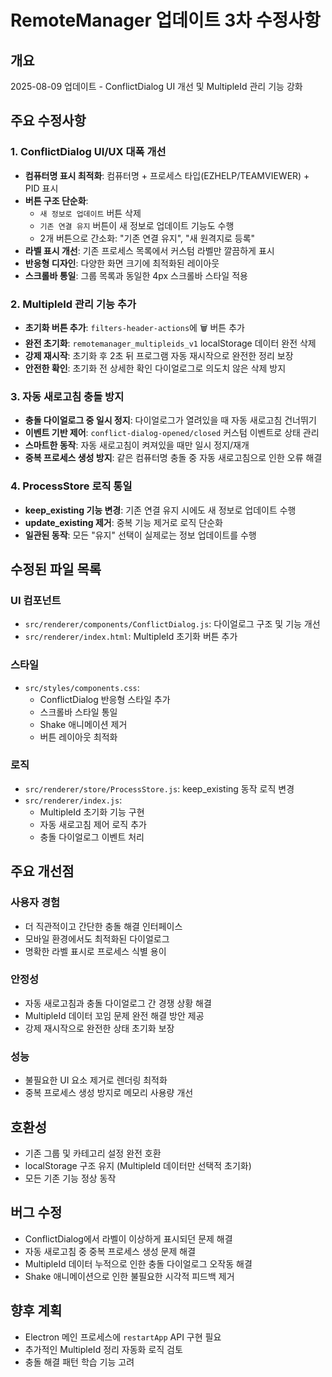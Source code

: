 # RemoteManager 업데이트 3차 수정사항

## 개요
2025-08-09 업데이트 - ConflictDialog UI 개선 및 MultipleId 관리 기능 강화

## 주요 수정사항

### 1. ConflictDialog UI/UX 대폭 개선
- **컴퓨터명 표시 최적화**: 컴퓨터명 + 프로세스 타입(EZHELP/TEAMVIEWER) + PID 표시
- **버튼 구조 단순화**: 
  - `새 정보로 업데이트` 버튼 삭제
  - `기존 연결 유지` 버튼이 새 정보로 업데이트 기능도 수행
  - 2개 버튼으로 간소화: "기존 연결 유지", "새 원격지로 등록"
- **라벨 표시 개선**: 기존 프로세스 목록에서 커스텀 라벨만 깔끔하게 표시
- **반응형 디자인**: 다양한 화면 크기에 최적화된 레이아웃
- **스크롤바 통일**: 그룹 목록과 동일한 4px 스크롤바 스타일 적용

### 2. MultipleId 관리 기능 추가
- **초기화 버튼 추가**: `filters-header-actions`에 🗑️ 버튼 추가
- **완전 초기화**: `remotemanager_multipleids_v1` localStorage 데이터 완전 삭제
- **강제 재시작**: 초기화 후 2초 뒤 프로그램 자동 재시작으로 완전한 정리 보장
- **안전한 확인**: 초기화 전 상세한 확인 다이얼로그로 의도치 않은 삭제 방지

### 3. 자동 새로고침 충돌 방지
- **충돌 다이얼로그 중 일시 정지**: 다이얼로그가 열려있을 때 자동 새로고침 건너뛰기
- **이벤트 기반 제어**: `conflict-dialog-opened/closed` 커스텀 이벤트로 상태 관리
- **스마트한 동작**: 자동 새로고침이 켜져있을 때만 일시 정지/재개
- **중복 프로세스 생성 방지**: 같은 컴퓨터명 충돌 중 자동 새로고침으로 인한 오류 해결

### 4. ProcessStore 로직 통일
- **keep_existing 기능 변경**: 기존 연결 유지 시에도 새 정보로 업데이트 수행
- **update_existing 제거**: 중복 기능 제거로 로직 단순화
- **일관된 동작**: 모든 "유지" 선택이 실제로는 정보 업데이트를 수행

## 수정된 파일 목록

### UI 컴포넌트
- `src/renderer/components/ConflictDialog.js`: 다이얼로그 구조 및 기능 개선
- `src/renderer/index.html`: MultipleId 초기화 버튼 추가

### 스타일
- `src/styles/components.css`: 
  - ConflictDialog 반응형 스타일 추가
  - 스크롤바 스타일 통일
  - Shake 애니메이션 제거
  - 버튼 레이아웃 최적화

### 로직
- `src/renderer/store/ProcessStore.js`: keep_existing 동작 로직 변경
- `src/renderer/index.js`: 
  - MultipleId 초기화 기능 구현
  - 자동 새로고침 제어 로직 추가
  - 충돌 다이얼로그 이벤트 처리

## 주요 개선점

### 사용자 경험
- 더 직관적이고 간단한 충돌 해결 인터페이스
- 모바일 환경에서도 최적화된 다이얼로그
- 명확한 라벨 표시로 프로세스 식별 용이

### 안정성
- 자동 새로고침과 충돌 다이얼로그 간 경쟁 상황 해결
- MultipleId 데이터 꼬임 문제 완전 해결 방안 제공
- 강제 재시작으로 완전한 상태 초기화 보장

### 성능
- 불필요한 UI 요소 제거로 렌더링 최적화
- 중복 프로세스 생성 방지로 메모리 사용량 개선

## 호환성
- 기존 그룹 및 카테고리 설정 완전 호환
- localStorage 구조 유지 (MultipleId 데이터만 선택적 초기화)
- 모든 기존 기능 정상 동작

## 버그 수정
- ConflictDialog에서 라벨이 이상하게 표시되던 문제 해결
- 자동 새로고침 중 중복 프로세스 생성 문제 해결
- MultipleId 데이터 누적으로 인한 충돌 다이얼로그 오작동 해결
- Shake 애니메이션으로 인한 불필요한 시각적 피드백 제거

## 향후 계획
- Electron 메인 프로세스에 `restartApp` API 구현 필요
- 추가적인 MultipleId 정리 자동화 로직 검토
- 충돌 해결 패턴 학습 기능 고려
